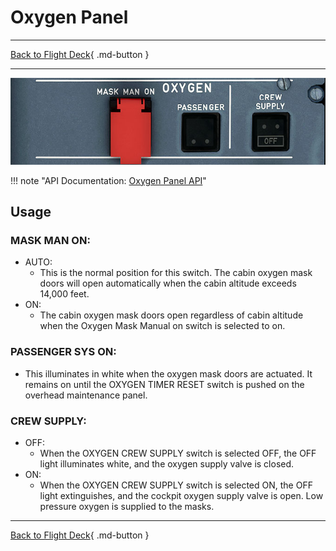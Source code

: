 # Oxygen Panel

---

[Back to Flight Deck](../index.md){ .md-button }

---

![Oxygen Panel](../../../assets/a32nx-briefing/overhead-panel/Oxygen.jpg "Oxygen Panel")

!!! note "API Documentation: [Oxygen Panel API](../../a32nx_api.md#oxygen-panel)"

## Usage

### MASK MAN ON:

- AUTO:
    - This is the normal position for this switch. The cabin oxygen mask doors will open automatically when the cabin altitude exceeds 14,000 feet.
- ON:
    - The cabin oxygen mask doors open regardless of cabin altitude when the Oxygen Mask Manual on switch is selected to on.

### PASSENGER SYS ON:

- This illuminates in white when the oxygen mask doors are actuated. It remains on until the OXYGEN TIMER RESET switch is pushed on the overhead maintenance panel.

### CREW SUPPLY:

- OFF:
    - When the OXYGEN CREW SUPPLY switch is selected OFF, the OFF light illuminates white, and the oxygen supply valve is closed.
- ON:
    - When the OXYGEN CREW SUPPLY switch is selected ON, the OFF light extinguishes, and the cockpit oxygen supply valve is open. Low pressure oxygen is supplied to the masks.

---

[Back to Flight Deck](../index.md){ .md-button }
